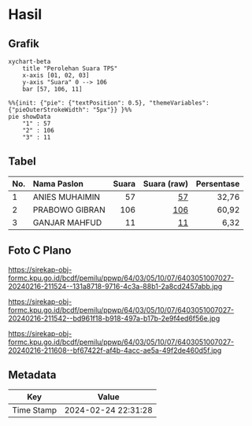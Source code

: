 # Hasil

## Grafik

```mermaid
xychart-beta
    title "Perolehan Suara TPS"
    x-axis [01, 02, 03]
    y-axis "Suara" 0 --> 106
    bar [57, 106, 11]
```

```mermaid
%%{init: {"pie": {"textPosition": 0.5}, "themeVariables": {"pieOuterStrokeWidth": "5px"}} }%%
pie showData
    "1" : 57
    "2" : 106
    "3" : 11
```

## Tabel

| No. | Nama Paslon    | Suara | Suara (raw) | Persentase |
|:--- |:-------------- | -----:| -----------:| ----------:|
| 1   | ANIES MUHAIMIN | 57    | [57][p-1]   | 32,76      |
| 2   | PRABOWO GIBRAN | 106   | [106][p-2]  | 60,92      |
| 3   | GANJAR MAHFUD  | 11    | [11][p-3]   | 6,32       |


[p-1]: https://github.com/gigit-pemilu/pemilu-2024-64-kalimantan-timur/blob/main/pilpres/hitung-suara/sub/64-kalimantan-timur/sub/03-berau/sub/05-tanjung-redeb/sub/1007-karang-ambun/sub/027-tps/sub/paslon-1.txt
[p-2]: https://github.com/gigit-pemilu/pemilu-2024-64-kalimantan-timur/blob/main/pilpres/hitung-suara/sub/64-kalimantan-timur/sub/03-berau/sub/05-tanjung-redeb/sub/1007-karang-ambun/sub/027-tps/sub/paslon-2.txt
[p-3]: https://github.com/gigit-pemilu/pemilu-2024-64-kalimantan-timur/blob/main/pilpres/hitung-suara/sub/64-kalimantan-timur/sub/03-berau/sub/05-tanjung-redeb/sub/1007-karang-ambun/sub/027-tps/sub/paslon-3.txt

## Foto C Plano

https://sirekap-obj-formc.kpu.go.id/bcdf/pemilu/ppwp/64/03/05/10/07/6403051007027-20240216-211524--131a8718-9716-4c3a-88b1-2a8cd2457abb.jpg

https://sirekap-obj-formc.kpu.go.id/bcdf/pemilu/ppwp/64/03/05/10/07/6403051007027-20240216-211542--bd961f18-b918-497a-b17b-2e9f4ed6f56e.jpg

https://sirekap-obj-formc.kpu.go.id/bcdf/pemilu/ppwp/64/03/05/10/07/6403051007027-20240216-211608--bf67422f-af4b-4acc-ae5a-49f2de460d5f.jpg


## Metadata

| Key        | Value               |
| ---------- | ------------------- |
| Time Stamp | 2024-02-24 22:31:28 |



